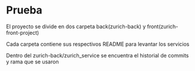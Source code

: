 # Prueba

El proyecto se divide en dos carpeta back(zurich-back) y front(zurich-front-project)

Cada carpeta contiene sus respectivos README para levantar los servicios

Dentro del zurich-back/zurich_service se encuentra el historial de commits y rama que se usaron



